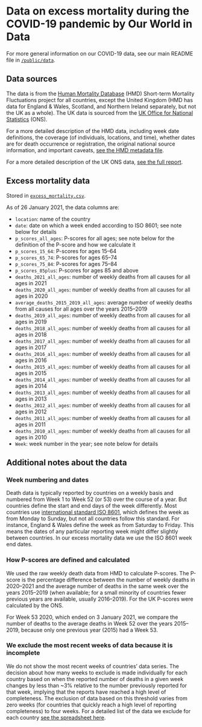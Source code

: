 # Data on excess mortality during the COVID-19 pandemic by Our World in Data

For more general information on our COVID-19 data, see our main README file in [`/public/data`](https://github.com/owid/covid-19-data/tree/master/public/data).

## Data sources

The data is from the [Human Mortality Database](https://www.mortality.org/) (HMD) Short-term Mortality Fluctuations project for all countries, except the United Kingdom (HMD has data for England & Wales, Scotland, and Northern Ireland separately, but not the UK as a whole). The UK data is sourced from the [UK Office for National Statistics](https://www.ons.gov.uk/peoplepopulationandcommunity/birthsdeathsandmarriages/deaths/articles/comparisonsofallcausemortalitybetweeneuropeancountriesandregions/januarytojune2020) (ONS).

For a more detailed description of the HMD data, including week date definitions, the coverage (of individuals, locations, and time), whether dates are for death occurrence or registration, the original national source information, and important caveats, [see the HMD metadata file](https://www.mortality.org/Public/STMF_DOC/STMFmetadata.pdf).

For a more detailed description of the UK ONS data, [see the full report](https://www.ons.gov.uk/peoplepopulationandcommunity/birthsdeathsandmarriages/deaths/articles/comparisonsofallcausemortalitybetweeneuropeancountriesandregions/januarytojune2020).

## Excess mortality data

Stored in [`excess_mortality.csv`](https://github.com/owid/covid-19-data/blob/master/public/data/excess_mortality/excess_mortality.csv).

As of 26 January 2021, the data columns are:

- `location`: name of the country
- `date`: date on which a week ended according to ISO 8601; see note below for details
- `p_scores_all_ages`: P-scores for all ages; see note below for the definition of the P-score and how we calculate it
- `p_scores_15_64`: P-scores for ages 15–64
- `p_scores_65_74`: P-scores for ages 65–74
- `p_scores_75_84`: P-scores for ages 75–84
- `p_scores_85plus`: P-scores for ages 85 and above
- `deaths_2021_all_ages`: number of weekly deaths from all causes for all ages in 2021
- `deaths_2020_all_ages`: number of weekly deaths from all causes for all ages in 2020
- `average_deaths_2015_2019_all_ages`: average number of weekly deaths from all causes for all ages over the years 2015–2019
- `deaths_2019_all_ages`: number of weekly deaths from all causes for all ages in 2019
- `deaths_2018_all_ages`: number of weekly deaths from all causes for all ages in 2018
- `deaths_2017_all_ages`: number of weekly deaths from all causes for all ages in 2017
- `deaths_2016_all_ages`: number of weekly deaths from all causes for all ages in 2016
- `deaths_2015_all_ages`: number of weekly deaths from all causes for all ages in 2015
- `deaths_2014_all_ages`: number of weekly deaths from all causes for all ages in 2014
- `deaths_2013_all_ages`: number of weekly deaths from all causes for all ages in 2013
- `deaths_2012_all_ages`: number of weekly deaths from all causes for all ages in 2012
- `deaths_2011_all_ages`: number of weekly deaths from all causes for all ages in 2011
- `deaths_2010_all_ages`: number of weekly deaths from all causes for all ages in 2010
- `Week`: week number in the year; see note below for details

## Additional notes about the data

### Week numbering and dates

Death data is typically reported by countries on a weekly basis and numbered from Week 1 to Week 52 (or 53) over the course of a year. But countries define the start and end days of the week differently. Most countries use [international standard ISO 8601](https://en.wikipedia.org/wiki/ISO_week_date), which defines the week as from Monday to Sunday, but not all countries follow this standard. For instance, England & Wales define the week as from Saturday to Friday. This means the dates of any particular reporting week might differ slightly between countries. In our excess mortality data we use the ISO 8601 week end dates.

### How P-scores are defined and calculated

We used the raw weekly death data from HMD to calculate P-scores. The P-score is the percentage difference between the number of weekly deaths in 2020–2021 and the average number of deaths in the same week over the years 2015–2019 (when available; for a small minority of countries fewer previous years are available, usually 2016–2019). For the UK P-scores were calculated by the ONS.

For Week 53 2020, which ended on 3 January 2021, we compare the number of deaths to the average deaths in Week 52 over the years 2015–2019, because only one previous year (2015) had a Week 53.

### We exclude the most recent weeks of data because it is incomplete

We do not show the most recent weeks of countries’ data series. The decision about how many weeks to exclude is made individually for each country based on when the reported number of deaths in a given week changes by less than ~3% relative to the number previously reported for that week, implying that the reports have reached a high level of completeness. The exclusion of data based on this threshold varies from zero weeks (for countries that quickly reach a high level of reporting completeness) to four weeks. For a detailed list of the data we exclude for each country [see the spreadsheet here](https://docs.google.com/spreadsheets/d/1Z_mnVOvI9GVLiJRG1_3ond-Vs1GTseHVv1w-pF2o6Bs/edit?usp=sharing).
